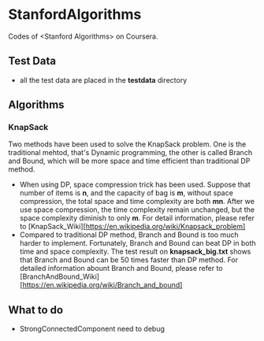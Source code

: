 # StanfordAlgorithms
Codes of &lt;Stanford Algorithms> on Coursera.

## Test Data
- all the test data are placed in the **testdata** directory

## Algorithms
### KnapSack
Two methods have been used to solve the KnapSack problem. One is the traditional mehtod, that's Dynamic programming, the other is called Branch and Bound, which will be more space and time efficient than traditional DP method.
- When using DP, space compression trick has been used. Suppose that number of items is **n**, and the capacity of bag is **m**, without space compression, the total space and time complexity are both **mn**. After we use space compression, the time complexity remain unchanged, but the space complexity diminish to only **m**. For detail information, please refer to [KnapSack_Wiki][https://en.wikipedia.org/wiki/Knapsack_problem]
- Compared to traditional DP method, Branch and Bound is too much harder to implement. Fortunately, Branch and Bound can beat DP in both time and space complexity. The test result on **knapsack_big.txt** shows that Branch and Bound can be 50 times faster than DP method. For detailed information abount Branch and Bound, please refer to [BranchAndBound_Wiki][https://en.wikipedia.org/wiki/Branch_and_bound] 

## What to do 
- StrongConnectedComponent need to debug
